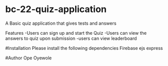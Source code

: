 # bc-22-quiz-application
A Basic quiz application that gives tests and answers

Features
-Users can sign up and start the Quiz
-Users can view the answers to quiz upon submission
-users can view leaderboard

#Installation
Please install the following dependencies
Firebase
ejs
express

#Author
Ope Oyewole




